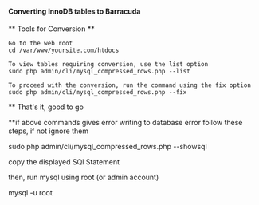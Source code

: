 #### Converting InnoDB tables to Barracuda

** Tools for Conversion **

```
Go to the web root
cd /var/www/yoursite.com/htdocs

To view tables requiring conversion, use the list option
sudo php admin/cli/mysql_compressed_rows.php --list

To proceed with the conversion, run the command using the fix option
sudo php admin/cli/mysql_compressed_rows.php --fix

```
** That's it, good to go

**if above commands gives error writing to database error follow these steps, if not ignore them

sudo php admin/cli/mysql_compressed_rows.php --showsql

copy the displayed SQl Statement

then, run mysql using root (or admin account)

mysql -u root

